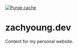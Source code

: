 [![Purge cache](https://github.com/Zachatoo/zach-young-dot-dev-content/actions/workflows/purge-cache.yml/badge.svg)](https://github.com/Zachatoo/zach-young-dot-dev-content/actions/workflows/purge-cache.yml)


# zachyoung.dev

Content for my personal website.

